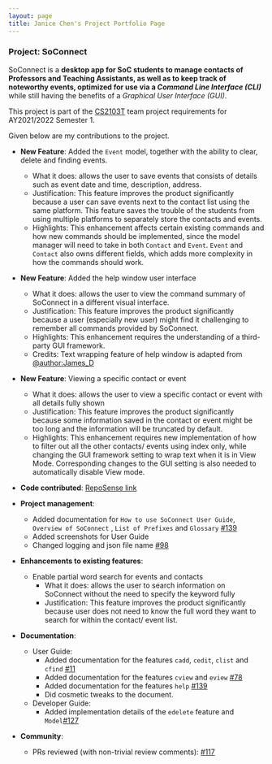 ```yaml
---
layout: page
title: Janice Chen's Project Portfolio Page
---
```


### Project: SoConnect

SoConnect is a **desktop app for SoC students to manage contacts of Professors and Teaching Assistants,
as well as to keep track of noteworthy events, optimized for use via a _Command Line Interface (CLI)_** while still having
the benefits of a _Graphical User Interface (GUI)_. 

This project is part of the [CS2103T](https://nus-cs2103-ay2122s1.github.io/website/) team project requirements for AY2021/2022 Semester 1.

Given below are my contributions to the project.

* **New Feature**: Added the `Event` model, together with the ability to clear, delete and finding events.
    * What it does: allows the user to save events that consists of details such as event date and time, description, address. 
    * Justification: This feature improves the product significantly because a user can save events next to the contact list using the same platform. This feature saves the trouble of the students from using multiple platforms to separately store the contacts and events.
    * Highlights: This enhancement affects certain existing commands and how new commands should be implemented, since the model manager will need to take in both `Contact` and `Event`. `Event` and `Contact` also owns different fields, which adds more complexity in how the commands should work.
   
* **New Feature**: Added the help window user interface
  * What it does: allows the user to view the command summary of SoConnect in a different visual interface. 
  * Justification: This feature improves the product significantly because a user (especially new user) might find it challenging to remember all commands provided by SoConnect.
  * Highlights: This enhancement requires the understanding of a third-party GUI framework.
  * Credits: Text wrapping feature of help window is adapted from [@author:James_D](https://stackoverflow.com/questions/22732013/javafx-tablecolumn-text-wrapping)

* **New Feature**: Viewing a specific contact or event
  * What it does: allows the user to view a specific contact or event with all details fully shown
  * Justification: This feature improves the product significantly because some information saved in the contact or event might be too long and the information will be truncated by default.
  * Highlights: This enhancement requires new implementation of how to filter out all the other contacts/ events using index only, while changing the GUI framework setting to wrap text when it is in View Mode. Corresponding changes to the GUI setting is also needed to automatically disable View mode.
  


* **Code contributed**: [RepoSense link](https://nus-cs2103-ay2122s1.github.io/tp-dashboard/?search=w15-3&sort=groupTitle&sortWithin=title&timeframe=commit&mergegroup=&groupSelect=groupByRepos&breakdown=true&checkedFileTypes=docs~functional-code~test-code~other&since=2021-09-17&tabOpen=true&tabType=zoom&tabAuthor=janjanchen&tabRepo=AY2122S1-CS2103T-W15-3%2Ftp%5Bmaster%5D&authorshipIsMergeGroup=false&authorshipFileTypes=docs~functional-code~test-code&authorshipIsBinaryFileTypeChecked=false&zA=janjanchen&zR=AY2122S1-CS2103T-W15-3%2Ftp%5Bmaster%5D&zACS=199.78947368421052&zS=2021-09-17&zFS=w15-3&zU=2021-11-06&zMG=false&zFTF=commit&zFGS=groupByRepos&zFR=false)



* **Project management**:
  * Added documentation for `How to use SoConnect User Guide`, `Overview of SoConnect` , `List of Prefixes` and `Glossary` [\#139](https://github.com/AY2122S1-CS2103T-W15-3/tp/issues/78)
  * Added screenshots for User Guide
  * Changed logging and json file name [\#98](https://github.com/AY2122S1-CS2103T-W15-3/tp/issues/98)



* **Enhancements to existing features**:
  * Enable partial word search for events and contacts
    * What it does: allows the user to search information on SoConnect without the need to specify the keyword fully
    * Justification: This feature improves the product significantly because user does not need to know the full word they want to search for within the contact/ event list.



* **Documentation**:
    * User Guide:
        * Added documentation for the features `cadd`, `cedit`, `clist` and `cfind` [\#11](https://github.com/AY2122S1-CS2103T-W15-3/tp/issues/11)
        * Added documentation for the features `cview` and `eview` [\#78](https://github.com/AY2122S1-CS2103T-W15-3/tp/issues/78)
        * Added documentation for the features `help` [\#139](https://github.com/AY2122S1-CS2103T-W15-3/tp/issues/78)
        * Did cosmetic tweaks to the document.
    * Developer Guide:
        * Added implementation details of the `edelete` feature and `Model`[\#127](https://github.com/AY2122S1-CS2103T-W15-3/tp/issues/127)
        


* **Community**:
    * PRs reviewed (with non-trivial review comments): [\#117](https://github.com/AY2122S1-CS2103T-W15-3/tp/pull/117)

